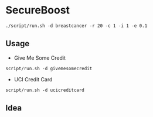 # SecureBoost

```
./script/run.sh -d breastcancer -r 20 -c 1 -i 1 -e 0.1
```

## Usage

- Give Me Some Credit

```
script/run.sh -d givemesomecredit
```

- UCI Credit Card

```
script/run.sh -d ucicreditcard
```

## Idea

